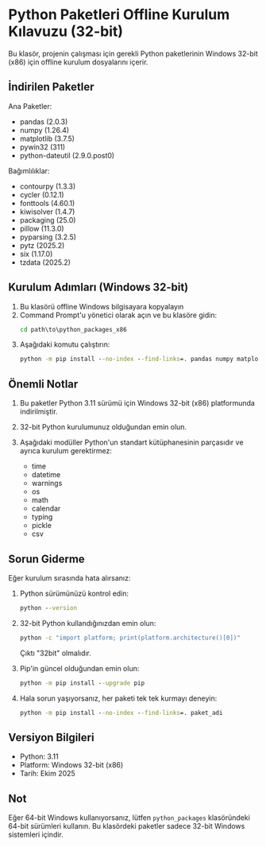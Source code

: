 # Python Paketleri Offline Kurulum Kılavuzu (32-bit)

Bu klasör, projenin çalışması için gerekli Python paketlerinin Windows 32-bit (x86) için offline kurulum dosyalarını içerir.

## İndirilen Paketler

Ana Paketler:
- pandas (2.0.3)
- numpy (1.26.4)
- matplotlib (3.7.5)
- pywin32 (311)
- python-dateutil (2.9.0.post0)

Bağımlılıklar:
- contourpy (1.3.3)
- cycler (0.12.1)
- fonttools (4.60.1)
- kiwisolver (1.4.7)
- packaging (25.0)
- pillow (11.3.0)
- pyparsing (3.2.5)
- pytz (2025.2)
- six (1.17.0)
- tzdata (2025.2)

## Kurulum Adımları (Windows 32-bit)

1. Bu klasörü offline Windows bilgisayara kopyalayın
2. Command Prompt'u yönetici olarak açın ve bu klasöre gidin:
   ```cmd
   cd path\to\python_packages_x86
   ```
3. Aşağıdaki komutu çalıştırın:
   ```cmd
   python -m pip install --no-index --find-links=. pandas numpy matplotlib pywin32 python-dateutil
   ```

## Önemli Notlar

1. Bu paketler Python 3.11 sürümü için Windows 32-bit (x86) platformunda indirilmiştir.
2. 32-bit Python kurulumunuz olduğundan emin olun.

3. Aşağıdaki modüller Python'un standart kütüphanesinin parçasıdır ve ayrıca kurulum gerektirmez:
   - time
   - datetime
   - warnings
   - os
   - math
   - calendar
   - typing
   - pickle
   - csv

## Sorun Giderme

Eğer kurulum sırasında hata alırsanız:

1. Python sürümünüzü kontrol edin:
   ```cmd
   python --version
   ```
   
2. 32-bit Python kullandığınızdan emin olun:
   ```cmd
   python -c "import platform; print(platform.architecture()[0])"
   ```
   Çıktı "32bit" olmalıdır.

3. Pip'in güncel olduğundan emin olun:
   ```cmd
   python -m pip install --upgrade pip
   ```

4. Hala sorun yaşıyorsanız, her paketi tek tek kurmayı deneyin:
   ```cmd
   python -m pip install --no-index --find-links=. paket_adi
   ```

## Versiyon Bilgileri

- Python: 3.11
- Platform: Windows 32-bit (x86)
- Tarih: Ekim 2025

## Not

Eğer 64-bit Windows kullanıyorsanız, lütfen `python_packages` klasöründeki 64-bit sürümleri kullanın. Bu klasördeki paketler sadece 32-bit Windows sistemleri içindir.
